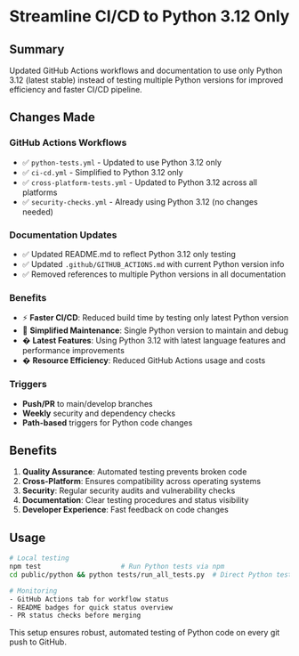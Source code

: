 # Streamline CI/CD to Python 3.12 Only

## Summary

Updated GitHub Actions workflows and documentation to use only Python 3.12 (latest stable) instead of testing multiple Python versions for improved efficiency and faster CI/CD pipeline.

## Changes Made

### GitHub Actions Workflows

- ✅ `python-tests.yml` - Updated to use Python 3.12 only
- ✅ `ci-cd.yml` - Simplified to Python 3.12 only
- ✅ `cross-platform-tests.yml` - Updated to Python 3.12 across all platforms
- ✅ `security-checks.yml` - Already using Python 3.12 (no changes needed)

### Documentation Updates

- ✅ Updated README.md to reflect Python 3.12 only testing
- ✅ Updated `.github/GITHUB_ACTIONS.md` with current Python version info
- ✅ Removed references to multiple Python versions in all documentation

### Benefits

- ⚡ **Faster CI/CD**: Reduced build time by testing only latest Python version
- 🎯 **Simplified Maintenance**: Single Python version to maintain and debug
- � **Latest Features**: Using Python 3.12 with latest language features and performance improvements
- � **Resource Efficiency**: Reduced GitHub Actions usage and costs

### Triggers

- **Push/PR** to main/develop branches
- **Weekly** security and dependency checks
- **Path-based** triggers for Python code changes

## Benefits

1. **Quality Assurance**: Automated testing prevents broken code
2. **Cross-Platform**: Ensures compatibility across operating systems
3. **Security**: Regular security audits and vulnerability checks
4. **Documentation**: Clear testing procedures and status visibility
5. **Developer Experience**: Fast feedback on code changes

## Usage

```bash
# Local testing
npm test                    # Run Python tests via npm
cd public/python && python tests/run_all_tests.py  # Direct Python testing

# Monitoring
- GitHub Actions tab for workflow status
- README badges for quick status overview
- PR status checks before merging
```

This setup ensures robust, automated testing of Python code on every git push to GitHub.
